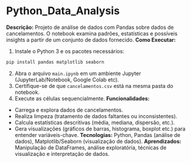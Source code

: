 # Python_Data_Analysis
**Descrição:** Projeto de análise de dados com Pandas sobre dados de
cancelamentos. O notebook examina padrões, estatísticas e possíveis insights
a partir de um conjunto de dados fornecido.
**Como Executar:**
1. Instale o Python 3 e os pacotes necessários:
 ```bash
 pip install pandas matplotlib seaborn
 ```
2. Abra o arquivo `main.ipynb` em um ambiente Jupyter (JupyterLab/Notebook,
Google Colab etc).
3. Certifique-se de que `cancelamentos.csv` está na mesma pasta do
notebook.
4. Execute as células sequencialmente.
**Funcionalidades:**
- Carrega e explora dados de cancelamentos.
- Realiza limpeza (tratamento de dados faltantes ou inconsistentes).
- Calcula estatísticas descritivas (média, mediana, dispersão, etc.).
- Gera visualizações (gráficos de barras, histograma, boxplot etc.) para
entender variáveis-chave.
**Tecnologias:** Python, Pandas (análise de dados), Matplotlib/Seaborn
(visualização de dados).
**Aprendizados:** Manipulação de DataFrames, análise exploratória, técnicas
de visualização e interpretação de dados. 
